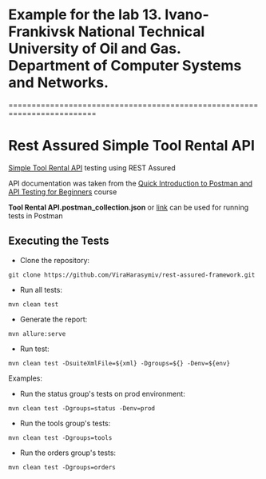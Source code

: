# Example for the lab 13. Ivano-Frankivsk National Technical University of Oil and Gas. Department of Computer Systems and Networks.

=========================================================================

# Rest Assured Simple Tool Rental API

[Simple Tool Rental API](https://github.com/vdespa/quick-introduction-to-postman/blob/main/simple-tool-rental-api.md) testing using REST Assured

API documentation was taken from the [Quick Introduction to Postman and API Testing for Beginners](https://www.udemy.com/course/postman-crash-course-for-beginners-learn-rest-api-testing/) course

**Tool Rental API.postman_collection.json** or [link](https://elements.getpostman.com/redirect?entityId=23008621-ab564d95-b36a-474e-8f64-ccf834bf6213&entityType=collection) can be used for running tests in Postman

## Executing the Tests

- Clone the repository:
```shell
git clone https://github.com/ViraHarasymiv/rest-assured-framework.git
```
- Run all tests:
```shell
mvn clean test
```
- Generate the report:
```shell
mvn allure:serve
```
- Run test:
```shell
mvn clean test -DsuiteXmlFile=${xml} -Dgroups=${} -Denv=${env}
```
Examples:
- Run the status group's tests on prod environment:
```shell
mvn clean test -Dgroups=status -Denv=prod
```
- Run the tools group's tests:
```shell
mvn clean test -Dgroups=tools
```
- Run the orders group's tests:
```shell
mvn clean test -Dgroups=orders
```

